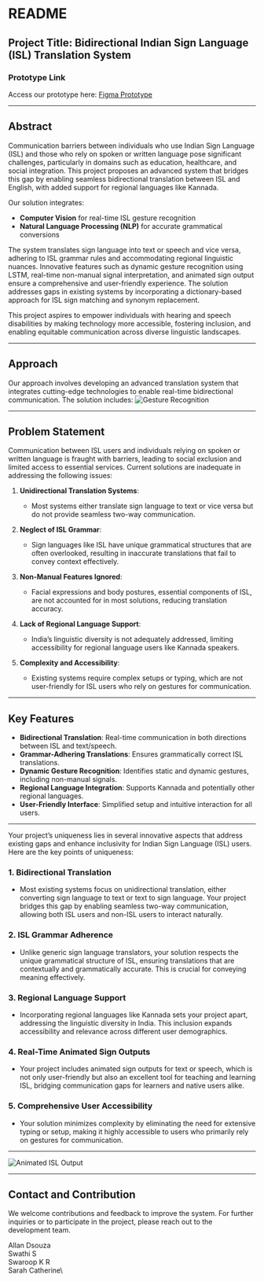 # README

## Project Title: Bidirectional Indian Sign Language (ISL) Translation System

### Prototype Link

Access our prototype here: [Figma Prototype](https://www.figma.com/proto/7jjMnYQO5LnuSBGPc5xvoo/Untitled?node-id=2-3\&p=f\&t=eDq058GgoMeiPMlA-0\&scaling=min-zoom\&content-scaling=fixed\&page-id=0%3A1\&starting-point-node-id=2%3A3)

---

## Abstract

Communication barriers between individuals who use Indian Sign Language (ISL) and those who rely on spoken or written language pose significant challenges, particularly in domains such as education, healthcare, and social integration. This project proposes an advanced system that bridges this gap by enabling seamless bidirectional translation between ISL and English, with added support for regional languages like Kannada.

Our solution integrates:

- **Computer Vision** for real-time ISL gesture recognition
- **Natural Language Processing (NLP)** for accurate grammatical conversions

The system translates sign language into text or speech and vice versa, adhering to ISL grammar rules and accommodating regional linguistic nuances. Innovative features such as dynamic gesture recognition using LSTM, real-time non-manual signal interpretation, and animated sign output ensure a comprehensive and user-friendly experience. The solution addresses gaps in existing systems by incorporating a dictionary-based approach for ISL sign matching and synonym replacement.

This project aspires to empower individuals with hearing and speech disabilities by making technology more accessible, fostering inclusion, and enabling equitable communication across diverse linguistic landscapes.

---

## Approach

Our approach involves developing an advanced translation system that integrates cutting-edge technologies to enable real-time bidirectional communication. The solution includes:
 ![Gesture Recognition](path_to_gesture_recognition_image.png)

---

## Problem Statement

Communication between ISL users and individuals relying on spoken or written language is fraught with barriers, leading to social exclusion and limited access to essential services. Current solutions are inadequate in addressing the following issues:

1. **Unidirectional Translation Systems**:

   - Most systems either translate sign language to text or vice versa but do not provide seamless two-way communication.

2. **Neglect of ISL Grammar**:

   - Sign languages like ISL have unique grammatical structures that are often overlooked, resulting in inaccurate translations that fail to convey context effectively.

3. **Non-Manual Features Ignored**:

   - Facial expressions and body postures, essential components of ISL, are not accounted for in most solutions, reducing translation accuracy.

4. **Lack of Regional Language Support**:

   - India’s linguistic diversity is not adequately addressed, limiting accessibility for regional language users like Kannada speakers.

5. **Complexity and Accessibility**:

   - Existing systems require complex setups or typing, which are not user-friendly for ISL users who rely on gestures for communication.

---

## Key Features

- **Bidirectional Translation**: Real-time communication in both directions between ISL and text/speech.
- **Grammar-Adhering Translations**: Ensures grammatically correct ISL translations.
- **Dynamic Gesture Recognition**: Identifies static and dynamic gestures, including non-manual signals.
- **Regional Language Integration**: Supports Kannada and potentially other regional languages.
- **User-Friendly Interface**: Simplified setup and intuitive interaction for all users.

---

Your project’s uniqueness lies in several innovative aspects that address existing gaps and enhance inclusivity for Indian Sign Language (ISL) users. Here are the key points of uniqueness:  

### 1. **Bidirectional Translation**
   - Most existing systems focus on unidirectional translation, either converting sign language to text or text to sign language. Your project bridges this gap by enabling seamless two-way communication, allowing both ISL users and non-ISL users to interact naturally.

### 2. **ISL Grammar Adherence**
   - Unlike generic sign language translators, your solution respects the unique grammatical structure of ISL, ensuring translations that are contextually and grammatically accurate. This is crucial for conveying meaning effectively.

### 3. **Regional Language Support**
   - Incorporating regional languages like Kannada sets your project apart, addressing the linguistic diversity in India. This inclusion expands accessibility and relevance across different user demographics.

### 4. **Real-Time Animated Sign Outputs**
   - Your project includes animated sign outputs for text or speech, which is not only user-friendly but also an excellent tool for teaching and learning ISL, bridging communication gaps for learners and native users alike.

### 5. **Comprehensive User Accessibility**
   - Your solution minimizes complexity by eliminating the need for extensive typing or setup, making it highly accessible to users who primarily rely on gestures for communication.

---

![Animated ISL Output](path_to_animated_output_image.png)

---
## Contact and Contribution

We welcome contributions and feedback to improve the system. For further inquiries or to participate in the project, please reach out to the development team.

Allan Dsouza\
Swathi S\
Swaroop K R\
Sarah Catherine\

